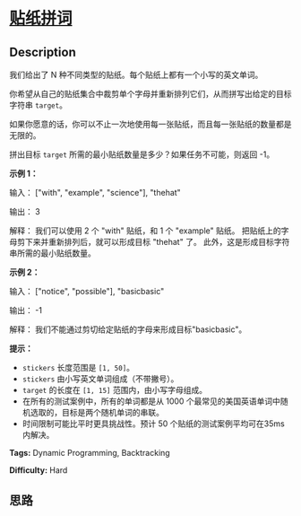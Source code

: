 # [贴纸拼词][title]

## Description

我们给出了 N 种不同类型的贴纸。每个贴纸上都有一个小写的英文单词。

你希望从自己的贴纸集合中裁剪单个字母并重新排列它们，从而拼写出给定的目标字符串 `target`。

如果你愿意的话，你可以不止一次地使用每一张贴纸，而且每一张贴纸的数量都是无限的。

拼出目标 `target` 所需的最小贴纸数量是多少？如果任务不可能，则返回 -1。



**示例 1：**

输入：
            ["with", "example", "science"], "thehat"    

输出：
            3    

解释：
            我们可以使用 2 个 "with" 贴纸，和 1 个 "example" 贴纸。    把贴纸上的字母剪下来并重新排列后，就可以形成目标 "thehat" 了。    此外，这是形成目标字符串所需的最小贴纸数量。    

**示例 2：**

输入：
            ["notice", "possible"], "basicbasic"    

输出：
            -1    

解释：
            我们不能通过剪切给定贴纸的字母来形成目标"basicbasic"。    



**提示：**

  * `stickers` 长度范围是 `[1, 50]`。
  * `stickers` 由小写英文单词组成（不带撇号）。
  * `target` 的长度在 `[1, 15]` 范围内，由小写字母组成。
  * 在所有的测试案例中，所有的单词都是从 1000 个最常见的美国英语单词中随机选取的，目标是两个随机单词的串联。
  * 时间限制可能比平时更具挑战性。预计 50 个贴纸的测试案例平均可在35ms内解决。




**Tags:** Dynamic Programming, Backtracking

**Difficulty:** Hard

## 思路

[title]: https://leetcode-cn.com/problems/stickers-to-spell-word
